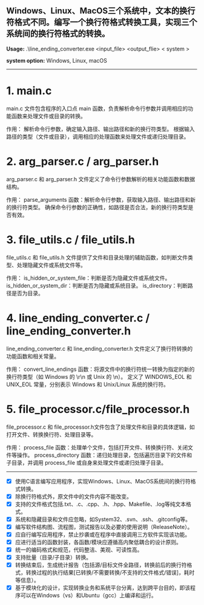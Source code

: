 ## Windows、Linux、MacOS三个系统中，文本的换行符格式不同。编写一个换行符格式转换工具，实现三个系统间的换行符格式的转换。

**Usage:** .\line_ending_converter.exe <input_file> <output_flie> < system >

**system option:** Windows, Linux, macOS

***

# 1. main.c

main.c 文件包含程序的入口点 main 函数，负责解析命令行参数并调用相应的功能函数来处理文件或目录的转换。

作用：
解析命令行参数，确定输入路径、输出路径和新的换行符类型。
根据输入路径的类型（文件或目录），调用相应的处理函数来处理文件或递归处理目录。


# 2. arg_parser.c / arg_parser.h

arg_parser.c 和 arg_parser.h 文件定义了命令行参数解析的相关功能函数和数据结构。

作用：
parse_arguments 函数：解析命令行参数，获取输入路径、输出路径和新的换行符类型。
确保命令行参数的正确性，如路径是否合法，新的换行符类型是否有效。
# 3. file_utils.c / file_utils.h

file_utils.c 和 file_utils.h 文件提供了文件和目录处理的辅助函数，如判断文件类型、处理隐藏文件或系统文件等。

作用：
is_hidden_or_system_file：判断是否为隐藏文件或系统文件。
is_hidden_or_system_dir：判断是否为隐藏或系统目录。
is_directory：判断路径是否为目录。
# 4. line_ending_converter.c / line_ending_converter.h

line_ending_converter.c 和 line_ending_converter.h 文件定义了换行符转换的功能函数和相关常量。

作用：
convert_line_endings 函数：将源文件中的换行符统一转换为指定的新的换行符类型（如 Windows 的 \r\n 或 Unix 的 \n）。
定义了 WINDOWS_EOL 和 UNIX_EOL 常量，分别表示 Windows 和 Unix/Linux 系统的换行符。
# 5. file_processor.c/file_processor.h

file_processor.c 和 file_processor.h文件包含了处理文件和目录的具体逻辑，如打开文件、转换换行符、处理目录等。

作用：
process_file 函数：处理单个文件，包括打开文件、转换换行符、关闭文件等操作。
process_directory 函数：递归处理目录，包括遍历目录下的文件和子目录，并调用 process_file 或自身来处理文件或递归处理子目录。

***

- [x] 使用C语言编写应用程序，实现Windows、Linux、MacOS系统间的换行符格式转换。
- [x] 除换行符格式外，原文件中的文件内容不能改变。
- [x] 支持的文件格式包括.txt、.c、.cpp、.h、.hpp、Makefile、.log等纯文本格式。
- [x] 系统和隐藏目录和文件应忽略，如System32、.svn、.ssh、.gitconfig等。
- [x] 编写软件结构图、流程图，测试报告以及必要的使用说明（ReleaseNote）。
- [x] 应自行编写应用程序，禁止抄袭或在程序中直接调用三方软件实现该功能。
- [x] 应进行适当的函数封装，各函数/模块应遵循高内聚低耦合的设计原则。
- [x] 统一的编码格式和规范，代码整洁、美观、可读性高。
- [x] 支持批量（目录/子目录）转换。
- [x] 转换结束后，生成统计报告（包括源/目标文件全路径，转换前后的换行符格式，转换过程的执行结果[已转换/不需要转换/不支持的文件格式/错误]，耗时等信息）。
- [x] 基于模块化的设计，实现转换业务和系统平台分离，达到跨平台目的，即该程序可以在Windows（vs）和Ubuntu（gcc）上编译和运行。
